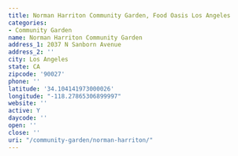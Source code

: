 ```yaml
---
title: Norman Harriton Community Garden, Food Oasis Los Angeles
categories:
- Community Garden
name: Norman Harriton Community Garden
address_1: 2037 N Sanborn Avenue
address_2: ''
city: Los Angeles
state: CA
zipcode: '90027'
phone: ''
latitude: '34.104141973000026'
longitude: "-118.27865306899997"
website: ''
active: Y
daycode: ''
open: ''
close: ''
uri: "/community-garden/norman-harriton/"
---
```


